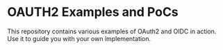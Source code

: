 # OAUTH2 Examples and PoCs

This repository contains various examples of OAuth2 and OIDC in action. Use it to guide you with your own implementation.